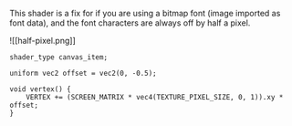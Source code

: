 This shader is a fix for if you are using a bitmap font (image imported as font data), and the font characters are always off by half a pixel.

![[half-pixel.png]]

``` gdshader
shader_type canvas_item;

uniform vec2 offset = vec2(0, -0.5);

void vertex() {
    VERTEX += (SCREEN_MATRIX * vec4(TEXTURE_PIXEL_SIZE, 0, 1)).xy * offset;
}
```